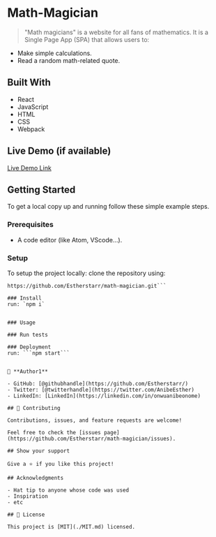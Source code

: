 # Math-Magician

> "Math magicians" is a website for all fans of mathematics. It is a Single Page App (SPA) that allows users to:

- Make simple calculations.
- Read a random math-related quote.


## Built With

- React
- JavaScript
- HTML
- CSS
- Webpack


## Live Demo (if available)

[Live Demo Link](https://livedemo.com)


## Getting Started

To get a local copy up and running follow these simple example steps.

### Prerequisites
- A code editor (like Atom, VScode...).

### Setup
To setup the project locally: clone the repository using:
```
https://github.com/Estherstarr/math-magician.git```

### Install
run: `npm i`


### Usage

### Run tests

### Deployment
run: ```npm start```


👤 **Author1**

- GitHub: [@githubhandle](https://github.com/Estherstarr/)
- Twitter: [@twitterhandle](https://twitter.com/AnibeEsther)
- LinkedIn: [LinkedIn](https://linkedin.com/in/onwuanibeonome)

## 🤝 Contributing

Contributions, issues, and feature requests are welcome!

Feel free to check the [issues page](https://github.com/Estherstarr/math-magician/issues).

## Show your support

Give a ⭐️ if you like this project!

## Acknowledgments

- Hat tip to anyone whose code was used
- Inspiration
- etc

## 📝 License

This project is [MIT](./MIT.md) licensed.

